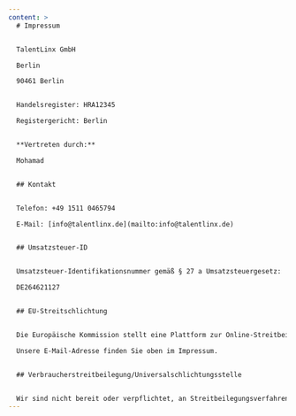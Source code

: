 ```yaml
---
content: >
  # Impressum


  TalentLinx GmbH  

  Berlin  

  90461 Berlin


  Handelsregister: HRA12345  

  Registergericht: Berlin


  **Vertreten durch:**  

  Mohamad


  ## Kontakt


  Telefon: +49 1511 0465794  

  E-Mail: [info@talentlinx.de](mailto:info@talentlinx.de)


  ## Umsatzsteuer-ID


  Umsatzsteuer-Identifikationsnummer gemäß § 27 a Umsatzsteuergesetz:  

  DE264621127


  ## EU-Streitschlichtung


  Die Europäische Kommission stellt eine Plattform zur Online-Streitbeilegung (OS) bereit: [https://ec.europa.eu/consumers/odr/](https://ec.europa.eu/consumers/odr/).  

  Unsere E-Mail-Adresse finden Sie oben im Impressum.


  ## Verbraucherstreitbeilegung/Universalschlichtungsstelle


  Wir sind nicht bereit oder verpflichtet, an Streitbeilegungsverfahren vor einer Verbraucherschlichtungsstelle teilzunehmen.
---
```

